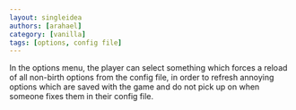 ```yaml
---
layout: singleidea
authors: [arahael]
category: [vanilla]
tags: [options, config file]
---
```

In the options menu, the player can select something which forces a reload of
all non-birth options from the config file, in order to refresh annoying options
which are saved with the game and do not pick up on when someone fixes them in
their config file.
